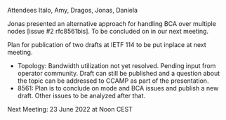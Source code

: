 Attendees Italo, Amy, Dragos, Jonas, Daniela

Jonas presented an alternative approach for handling BCA over multiple nodes [issue #2 rfc8561bis]. To be concluded on in our next meeting.

Plan for publication of two drafts at IETF 114 to be put inplace at next meeting.
- Topology: Bandwidth utilization not yet resolved. Pending input from operator community. Draft can still be published and a question about the topic can be addressed to CCAMP as part of the presentation.
- 8561: Plan is to conclude on mode and BCA issues and publish a new draft. Other issues to be analyzed after that.

Next Meeting: 23 June 2022 at Noon CEST
